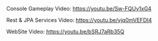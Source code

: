 Console Gameplay Video: https://youtu.be/Sw-FQUy1xG4

Rest & JPA Services Video: https://youtu.be/yjq0mVEFDI4

WebSite Video: https://youtu.be/bSRJ7aRb35Q